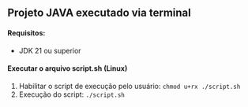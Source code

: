 ## Projeto JAVA executado via terminal

#### Requisitos:
+ JDK 21 ou superior

#### Executar o arquivo script.sh (Linux)
1. Habilitar o script de execução pelo usuário: `chmod u+rx ./script.sh`
2. Execução do script: `./script.sh`
